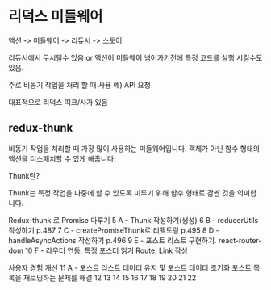 # 리덕스 미들웨어

액션 -> 미들웨어 -> 리듀서 -> 스토어

리듀서에서 무시될수 있음 or 액션이 미들웨어 넘어가기전에 특정 코드를 실행 시킬수도 있음.

주로 비동기 작업을 처리 할 때 사용
예) API 요청

대표적으로 리덕스 떠크/사가 있음

## redux-thunk

비동기 작업을 처리할 때 가장 많이 사용하는 미들웨어입니다.
객체가 아닌 함수 형태의 액션을 디스패치할 수 있게 해줍니다.

Thunk란?

Thunk는 특정 작업을 나중에 할 수 있도록 미루기 위해 함수 형태로 감싼 것을 의미합니다.

Redux-thunk 로 Promise 다루기
5 A - Thunk 작성하기(생성)
6 B - reducerUtils 작성하기 p.487
7 C - createPromiseThunk로 리팩토링 p.495
8 D - handleAsyncActions 작성하기 p.496
9 E - 포스트 리스트 구현하기. react-router-dom
10 F - 라우터 연동, 특정 포스터 읽기 Route, Link 작성

사용자 경험 개선
11 A - 포스트 리스트 데이터 유지 및 포스트 데이터 초기화
포스트 목록을 재로딩하는 문제를 해결
12
13
14
15
16
17
18
19
20
21
22
